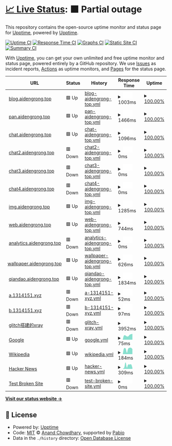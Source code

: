 # [📈 Live Status](https://demo.upptime.js.org): <!--live status--> **🟧 Partial outage**

This repository contains the open-source uptime monitor and status page for [Upptime](https://upptime.js.org), powered by [Upptime](https://github.com/upptime/upptime).

[![Uptime CI](https://github.com/upptime/upptime/workflows/Uptime%20CI/badge.svg)](https://github.com/upptime/upptime/actions?query=workflow%3A%22Uptime+CI%22)
[![Response Time CI](https://github.com/upptime/upptime/workflows/Response%20Time%20CI/badge.svg)](https://github.com/upptime/upptime/actions?query=workflow%3A%22Response+Time+CI%22)
[![Graphs CI](https://github.com/upptime/upptime/workflows/Graphs%20CI/badge.svg)](https://github.com/upptime/upptime/actions?query=workflow%3A%22Graphs+CI%22)
[![Static Site CI](https://github.com/upptime/upptime/workflows/Static%20Site%20CI/badge.svg)](https://github.com/upptime/upptime/actions?query=workflow%3A%22Static+Site+CI%22)
[![Summary CI](https://github.com/upptime/upptime/workflows/Summary%20CI/badge.svg)](https://github.com/upptime/upptime/actions?query=workflow%3A%22Summary+CI%22)

With [Upptime](https://upptime.js.org), you can get your own unlimited and free uptime monitor and status page, powered entirely by a GitHub repository. We use [Issues](https://github.com/upptime/upptime/issues) as incident reports, [Actions](https://github.com/upptime/upptime/actions) as uptime monitors, and [Pages](https://demo.upptime.js.org) for the status page.

<!--start: status pages-->
<!-- This summary is generated by Upptime (https://github.com/upptime/upptime) -->
<!-- Do not edit this manually, your changes will be overwritten -->
<!-- prettier-ignore -->
| URL | Status | History | Response Time | Uptime |
| --- | ------ | ------- | ------------- | ------ |
| <img alt="" src="https://icons.duckduckgo.com/ip3/blog.aidengrong.top.ico" height="13"> [blog.aidengrong.top](https://blog.aidengrong.top) | 🟩 Up | [blog-aidengrong-top.yml](https://github.com/xfxx2022/upptime/commits/HEAD/history/blog-aidengrong-top.yml) | <details><summary><img alt="Response time graph" src="./graphs/blog-aidengrong-top/response-time-week.png" height="20"> 1003ms</summary><br><a href="https://demo.upptime.js.org/history/blog-aidengrong-top"><img alt="Response time 822" src="https://img.shields.io/endpoint?url=https%3A%2F%2Fraw.githubusercontent.com%2Fxfxx2022%2Fupptime%2FHEAD%2Fapi%2Fblog-aidengrong-top%2Fresponse-time.json"></a><br><a href="https://demo.upptime.js.org/history/blog-aidengrong-top"><img alt="24-hour response time 993" src="https://img.shields.io/endpoint?url=https%3A%2F%2Fraw.githubusercontent.com%2Fxfxx2022%2Fupptime%2FHEAD%2Fapi%2Fblog-aidengrong-top%2Fresponse-time-day.json"></a><br><a href="https://demo.upptime.js.org/history/blog-aidengrong-top"><img alt="7-day response time 1003" src="https://img.shields.io/endpoint?url=https%3A%2F%2Fraw.githubusercontent.com%2Fxfxx2022%2Fupptime%2FHEAD%2Fapi%2Fblog-aidengrong-top%2Fresponse-time-week.json"></a><br><a href="https://demo.upptime.js.org/history/blog-aidengrong-top"><img alt="30-day response time 897" src="https://img.shields.io/endpoint?url=https%3A%2F%2Fraw.githubusercontent.com%2Fxfxx2022%2Fupptime%2FHEAD%2Fapi%2Fblog-aidengrong-top%2Fresponse-time-month.json"></a><br><a href="https://demo.upptime.js.org/history/blog-aidengrong-top"><img alt="1-year response time 822" src="https://img.shields.io/endpoint?url=https%3A%2F%2Fraw.githubusercontent.com%2Fxfxx2022%2Fupptime%2FHEAD%2Fapi%2Fblog-aidengrong-top%2Fresponse-time-year.json"></a></details> | <details><summary><a href="https://demo.upptime.js.org/history/blog-aidengrong-top">100.00%</a></summary><a href="https://demo.upptime.js.org/history/blog-aidengrong-top"><img alt="All-time uptime 100.00%" src="https://img.shields.io/endpoint?url=https%3A%2F%2Fraw.githubusercontent.com%2Fxfxx2022%2Fupptime%2FHEAD%2Fapi%2Fblog-aidengrong-top%2Fuptime.json"></a><br><a href="https://demo.upptime.js.org/history/blog-aidengrong-top"><img alt="24-hour uptime 100.00%" src="https://img.shields.io/endpoint?url=https%3A%2F%2Fraw.githubusercontent.com%2Fxfxx2022%2Fupptime%2FHEAD%2Fapi%2Fblog-aidengrong-top%2Fuptime-day.json"></a><br><a href="https://demo.upptime.js.org/history/blog-aidengrong-top"><img alt="7-day uptime 100.00%" src="https://img.shields.io/endpoint?url=https%3A%2F%2Fraw.githubusercontent.com%2Fxfxx2022%2Fupptime%2FHEAD%2Fapi%2Fblog-aidengrong-top%2Fuptime-week.json"></a><br><a href="https://demo.upptime.js.org/history/blog-aidengrong-top"><img alt="30-day uptime 100.00%" src="https://img.shields.io/endpoint?url=https%3A%2F%2Fraw.githubusercontent.com%2Fxfxx2022%2Fupptime%2FHEAD%2Fapi%2Fblog-aidengrong-top%2Fuptime-month.json"></a><br><a href="https://demo.upptime.js.org/history/blog-aidengrong-top"><img alt="1-year uptime 100.00%" src="https://img.shields.io/endpoint?url=https%3A%2F%2Fraw.githubusercontent.com%2Fxfxx2022%2Fupptime%2FHEAD%2Fapi%2Fblog-aidengrong-top%2Fuptime-year.json"></a></details>
| <img alt="" src="https://icons.duckduckgo.com/ip3/pan.aidengrong.top.ico" height="13"> [pan.aidengrong.top](https://pan.aidengrong.top) | 🟩 Up | [pan-aidengrong-top.yml](https://github.com/xfxx2022/upptime/commits/HEAD/history/pan-aidengrong-top.yml) | <details><summary><img alt="Response time graph" src="./graphs/pan-aidengrong-top/response-time-week.png" height="20"> 1466ms</summary><br><a href="https://demo.upptime.js.org/history/pan-aidengrong-top"><img alt="Response time 1220" src="https://img.shields.io/endpoint?url=https%3A%2F%2Fraw.githubusercontent.com%2Fxfxx2022%2Fupptime%2FHEAD%2Fapi%2Fpan-aidengrong-top%2Fresponse-time.json"></a><br><a href="https://demo.upptime.js.org/history/pan-aidengrong-top"><img alt="24-hour response time 1383" src="https://img.shields.io/endpoint?url=https%3A%2F%2Fraw.githubusercontent.com%2Fxfxx2022%2Fupptime%2FHEAD%2Fapi%2Fpan-aidengrong-top%2Fresponse-time-day.json"></a><br><a href="https://demo.upptime.js.org/history/pan-aidengrong-top"><img alt="7-day response time 1466" src="https://img.shields.io/endpoint?url=https%3A%2F%2Fraw.githubusercontent.com%2Fxfxx2022%2Fupptime%2FHEAD%2Fapi%2Fpan-aidengrong-top%2Fresponse-time-week.json"></a><br><a href="https://demo.upptime.js.org/history/pan-aidengrong-top"><img alt="30-day response time 1389" src="https://img.shields.io/endpoint?url=https%3A%2F%2Fraw.githubusercontent.com%2Fxfxx2022%2Fupptime%2FHEAD%2Fapi%2Fpan-aidengrong-top%2Fresponse-time-month.json"></a><br><a href="https://demo.upptime.js.org/history/pan-aidengrong-top"><img alt="1-year response time 1220" src="https://img.shields.io/endpoint?url=https%3A%2F%2Fraw.githubusercontent.com%2Fxfxx2022%2Fupptime%2FHEAD%2Fapi%2Fpan-aidengrong-top%2Fresponse-time-year.json"></a></details> | <details><summary><a href="https://demo.upptime.js.org/history/pan-aidengrong-top">100.00%</a></summary><a href="https://demo.upptime.js.org/history/pan-aidengrong-top"><img alt="All-time uptime 100.00%" src="https://img.shields.io/endpoint?url=https%3A%2F%2Fraw.githubusercontent.com%2Fxfxx2022%2Fupptime%2FHEAD%2Fapi%2Fpan-aidengrong-top%2Fuptime.json"></a><br><a href="https://demo.upptime.js.org/history/pan-aidengrong-top"><img alt="24-hour uptime 100.00%" src="https://img.shields.io/endpoint?url=https%3A%2F%2Fraw.githubusercontent.com%2Fxfxx2022%2Fupptime%2FHEAD%2Fapi%2Fpan-aidengrong-top%2Fuptime-day.json"></a><br><a href="https://demo.upptime.js.org/history/pan-aidengrong-top"><img alt="7-day uptime 100.00%" src="https://img.shields.io/endpoint?url=https%3A%2F%2Fraw.githubusercontent.com%2Fxfxx2022%2Fupptime%2FHEAD%2Fapi%2Fpan-aidengrong-top%2Fuptime-week.json"></a><br><a href="https://demo.upptime.js.org/history/pan-aidengrong-top"><img alt="30-day uptime 100.00%" src="https://img.shields.io/endpoint?url=https%3A%2F%2Fraw.githubusercontent.com%2Fxfxx2022%2Fupptime%2FHEAD%2Fapi%2Fpan-aidengrong-top%2Fuptime-month.json"></a><br><a href="https://demo.upptime.js.org/history/pan-aidengrong-top"><img alt="1-year uptime 100.00%" src="https://img.shields.io/endpoint?url=https%3A%2F%2Fraw.githubusercontent.com%2Fxfxx2022%2Fupptime%2FHEAD%2Fapi%2Fpan-aidengrong-top%2Fuptime-year.json"></a></details>
| <img alt="" src="https://icons.duckduckgo.com/ip3/chat.aidengrong.top.ico" height="13"> [chat.aidengrong.top](https://chat.aidengrong.top) | 🟩 Up | [chat-aidengrong-top.yml](https://github.com/xfxx2022/upptime/commits/HEAD/history/chat-aidengrong-top.yml) | <details><summary><img alt="Response time graph" src="./graphs/chat-aidengrong-top/response-time-week.png" height="20"> 1096ms</summary><br><a href="https://demo.upptime.js.org/history/chat-aidengrong-top"><img alt="Response time 1172" src="https://img.shields.io/endpoint?url=https%3A%2F%2Fraw.githubusercontent.com%2Fxfxx2022%2Fupptime%2FHEAD%2Fapi%2Fchat-aidengrong-top%2Fresponse-time.json"></a><br><a href="https://demo.upptime.js.org/history/chat-aidengrong-top"><img alt="24-hour response time 1100" src="https://img.shields.io/endpoint?url=https%3A%2F%2Fraw.githubusercontent.com%2Fxfxx2022%2Fupptime%2FHEAD%2Fapi%2Fchat-aidengrong-top%2Fresponse-time-day.json"></a><br><a href="https://demo.upptime.js.org/history/chat-aidengrong-top"><img alt="7-day response time 1096" src="https://img.shields.io/endpoint?url=https%3A%2F%2Fraw.githubusercontent.com%2Fxfxx2022%2Fupptime%2FHEAD%2Fapi%2Fchat-aidengrong-top%2Fresponse-time-week.json"></a><br><a href="https://demo.upptime.js.org/history/chat-aidengrong-top"><img alt="30-day response time 1134" src="https://img.shields.io/endpoint?url=https%3A%2F%2Fraw.githubusercontent.com%2Fxfxx2022%2Fupptime%2FHEAD%2Fapi%2Fchat-aidengrong-top%2Fresponse-time-month.json"></a><br><a href="https://demo.upptime.js.org/history/chat-aidengrong-top"><img alt="1-year response time 1172" src="https://img.shields.io/endpoint?url=https%3A%2F%2Fraw.githubusercontent.com%2Fxfxx2022%2Fupptime%2FHEAD%2Fapi%2Fchat-aidengrong-top%2Fresponse-time-year.json"></a></details> | <details><summary><a href="https://demo.upptime.js.org/history/chat-aidengrong-top">100.00%</a></summary><a href="https://demo.upptime.js.org/history/chat-aidengrong-top"><img alt="All-time uptime 100.00%" src="https://img.shields.io/endpoint?url=https%3A%2F%2Fraw.githubusercontent.com%2Fxfxx2022%2Fupptime%2FHEAD%2Fapi%2Fchat-aidengrong-top%2Fuptime.json"></a><br><a href="https://demo.upptime.js.org/history/chat-aidengrong-top"><img alt="24-hour uptime 100.00%" src="https://img.shields.io/endpoint?url=https%3A%2F%2Fraw.githubusercontent.com%2Fxfxx2022%2Fupptime%2FHEAD%2Fapi%2Fchat-aidengrong-top%2Fuptime-day.json"></a><br><a href="https://demo.upptime.js.org/history/chat-aidengrong-top"><img alt="7-day uptime 100.00%" src="https://img.shields.io/endpoint?url=https%3A%2F%2Fraw.githubusercontent.com%2Fxfxx2022%2Fupptime%2FHEAD%2Fapi%2Fchat-aidengrong-top%2Fuptime-week.json"></a><br><a href="https://demo.upptime.js.org/history/chat-aidengrong-top"><img alt="30-day uptime 100.00%" src="https://img.shields.io/endpoint?url=https%3A%2F%2Fraw.githubusercontent.com%2Fxfxx2022%2Fupptime%2FHEAD%2Fapi%2Fchat-aidengrong-top%2Fuptime-month.json"></a><br><a href="https://demo.upptime.js.org/history/chat-aidengrong-top"><img alt="1-year uptime 100.00%" src="https://img.shields.io/endpoint?url=https%3A%2F%2Fraw.githubusercontent.com%2Fxfxx2022%2Fupptime%2FHEAD%2Fapi%2Fchat-aidengrong-top%2Fuptime-year.json"></a></details>
| <img alt="" src="https://icons.duckduckgo.com/ip3/chat2.aidengrong.top.ico" height="13"> [chat2.aidengrong.top](https://chat2.aidengrong.top) | 🟥 Down | [chat2-aidengrong-top.yml](https://github.com/xfxx2022/upptime/commits/HEAD/history/chat2-aidengrong-top.yml) | <details><summary><img alt="Response time graph" src="./graphs/chat2-aidengrong-top/response-time-week.png" height="20"> 0ms</summary><br><a href="https://demo.upptime.js.org/history/chat2-aidengrong-top"><img alt="Response time 794" src="https://img.shields.io/endpoint?url=https%3A%2F%2Fraw.githubusercontent.com%2Fxfxx2022%2Fupptime%2FHEAD%2Fapi%2Fchat2-aidengrong-top%2Fresponse-time.json"></a><br><a href="https://demo.upptime.js.org/history/chat2-aidengrong-top"><img alt="24-hour response time 0" src="https://img.shields.io/endpoint?url=https%3A%2F%2Fraw.githubusercontent.com%2Fxfxx2022%2Fupptime%2FHEAD%2Fapi%2Fchat2-aidengrong-top%2Fresponse-time-day.json"></a><br><a href="https://demo.upptime.js.org/history/chat2-aidengrong-top"><img alt="7-day response time 0" src="https://img.shields.io/endpoint?url=https%3A%2F%2Fraw.githubusercontent.com%2Fxfxx2022%2Fupptime%2FHEAD%2Fapi%2Fchat2-aidengrong-top%2Fresponse-time-week.json"></a><br><a href="https://demo.upptime.js.org/history/chat2-aidengrong-top"><img alt="30-day response time 0" src="https://img.shields.io/endpoint?url=https%3A%2F%2Fraw.githubusercontent.com%2Fxfxx2022%2Fupptime%2FHEAD%2Fapi%2Fchat2-aidengrong-top%2Fresponse-time-month.json"></a><br><a href="https://demo.upptime.js.org/history/chat2-aidengrong-top"><img alt="1-year response time 794" src="https://img.shields.io/endpoint?url=https%3A%2F%2Fraw.githubusercontent.com%2Fxfxx2022%2Fupptime%2FHEAD%2Fapi%2Fchat2-aidengrong-top%2Fresponse-time-year.json"></a></details> | <details><summary><a href="https://demo.upptime.js.org/history/chat2-aidengrong-top">100.00%</a></summary><a href="https://demo.upptime.js.org/history/chat2-aidengrong-top"><img alt="All-time uptime 100.00%" src="https://img.shields.io/endpoint?url=https%3A%2F%2Fraw.githubusercontent.com%2Fxfxx2022%2Fupptime%2FHEAD%2Fapi%2Fchat2-aidengrong-top%2Fuptime.json"></a><br><a href="https://demo.upptime.js.org/history/chat2-aidengrong-top"><img alt="24-hour uptime 100.00%" src="https://img.shields.io/endpoint?url=https%3A%2F%2Fraw.githubusercontent.com%2Fxfxx2022%2Fupptime%2FHEAD%2Fapi%2Fchat2-aidengrong-top%2Fuptime-day.json"></a><br><a href="https://demo.upptime.js.org/history/chat2-aidengrong-top"><img alt="7-day uptime 100.00%" src="https://img.shields.io/endpoint?url=https%3A%2F%2Fraw.githubusercontent.com%2Fxfxx2022%2Fupptime%2FHEAD%2Fapi%2Fchat2-aidengrong-top%2Fuptime-week.json"></a><br><a href="https://demo.upptime.js.org/history/chat2-aidengrong-top"><img alt="30-day uptime 100.00%" src="https://img.shields.io/endpoint?url=https%3A%2F%2Fraw.githubusercontent.com%2Fxfxx2022%2Fupptime%2FHEAD%2Fapi%2Fchat2-aidengrong-top%2Fuptime-month.json"></a><br><a href="https://demo.upptime.js.org/history/chat2-aidengrong-top"><img alt="1-year uptime 100.00%" src="https://img.shields.io/endpoint?url=https%3A%2F%2Fraw.githubusercontent.com%2Fxfxx2022%2Fupptime%2FHEAD%2Fapi%2Fchat2-aidengrong-top%2Fuptime-year.json"></a></details>
| <img alt="" src="https://icons.duckduckgo.com/ip3/chat3.aidengrong.top.ico" height="13"> [chat3.aidengrong.top](https://chat3.aidengrong.top) | 🟥 Down | [chat3-aidengrong-top.yml](https://github.com/xfxx2022/upptime/commits/HEAD/history/chat3-aidengrong-top.yml) | <details><summary><img alt="Response time graph" src="./graphs/chat3-aidengrong-top/response-time-week.png" height="20"> 0ms</summary><br><a href="https://demo.upptime.js.org/history/chat3-aidengrong-top"><img alt="Response time 0" src="https://img.shields.io/endpoint?url=https%3A%2F%2Fraw.githubusercontent.com%2Fxfxx2022%2Fupptime%2FHEAD%2Fapi%2Fchat3-aidengrong-top%2Fresponse-time.json"></a><br><a href="https://demo.upptime.js.org/history/chat3-aidengrong-top"><img alt="24-hour response time 0" src="https://img.shields.io/endpoint?url=https%3A%2F%2Fraw.githubusercontent.com%2Fxfxx2022%2Fupptime%2FHEAD%2Fapi%2Fchat3-aidengrong-top%2Fresponse-time-day.json"></a><br><a href="https://demo.upptime.js.org/history/chat3-aidengrong-top"><img alt="7-day response time 0" src="https://img.shields.io/endpoint?url=https%3A%2F%2Fraw.githubusercontent.com%2Fxfxx2022%2Fupptime%2FHEAD%2Fapi%2Fchat3-aidengrong-top%2Fresponse-time-week.json"></a><br><a href="https://demo.upptime.js.org/history/chat3-aidengrong-top"><img alt="30-day response time 0" src="https://img.shields.io/endpoint?url=https%3A%2F%2Fraw.githubusercontent.com%2Fxfxx2022%2Fupptime%2FHEAD%2Fapi%2Fchat3-aidengrong-top%2Fresponse-time-month.json"></a><br><a href="https://demo.upptime.js.org/history/chat3-aidengrong-top"><img alt="1-year response time 0" src="https://img.shields.io/endpoint?url=https%3A%2F%2Fraw.githubusercontent.com%2Fxfxx2022%2Fupptime%2FHEAD%2Fapi%2Fchat3-aidengrong-top%2Fresponse-time-year.json"></a></details> | <details><summary><a href="https://demo.upptime.js.org/history/chat3-aidengrong-top">100.00%</a></summary><a href="https://demo.upptime.js.org/history/chat3-aidengrong-top"><img alt="All-time uptime 100.00%" src="https://img.shields.io/endpoint?url=https%3A%2F%2Fraw.githubusercontent.com%2Fxfxx2022%2Fupptime%2FHEAD%2Fapi%2Fchat3-aidengrong-top%2Fuptime.json"></a><br><a href="https://demo.upptime.js.org/history/chat3-aidengrong-top"><img alt="24-hour uptime 100.00%" src="https://img.shields.io/endpoint?url=https%3A%2F%2Fraw.githubusercontent.com%2Fxfxx2022%2Fupptime%2FHEAD%2Fapi%2Fchat3-aidengrong-top%2Fuptime-day.json"></a><br><a href="https://demo.upptime.js.org/history/chat3-aidengrong-top"><img alt="7-day uptime 100.00%" src="https://img.shields.io/endpoint?url=https%3A%2F%2Fraw.githubusercontent.com%2Fxfxx2022%2Fupptime%2FHEAD%2Fapi%2Fchat3-aidengrong-top%2Fuptime-week.json"></a><br><a href="https://demo.upptime.js.org/history/chat3-aidengrong-top"><img alt="30-day uptime 100.00%" src="https://img.shields.io/endpoint?url=https%3A%2F%2Fraw.githubusercontent.com%2Fxfxx2022%2Fupptime%2FHEAD%2Fapi%2Fchat3-aidengrong-top%2Fuptime-month.json"></a><br><a href="https://demo.upptime.js.org/history/chat3-aidengrong-top"><img alt="1-year uptime 100.00%" src="https://img.shields.io/endpoint?url=https%3A%2F%2Fraw.githubusercontent.com%2Fxfxx2022%2Fupptime%2FHEAD%2Fapi%2Fchat3-aidengrong-top%2Fuptime-year.json"></a></details>
| <img alt="" src="https://icons.duckduckgo.com/ip3/chat4.aidengrong.top.ico" height="13"> [chat4.aidengrong.top](https://chat4.aidengrong.top) | 🟥 Down | [chat4-aidengrong-top.yml](https://github.com/xfxx2022/upptime/commits/HEAD/history/chat4-aidengrong-top.yml) | <details><summary><img alt="Response time graph" src="./graphs/chat4-aidengrong-top/response-time-week.png" height="20"> 0ms</summary><br><a href="https://demo.upptime.js.org/history/chat4-aidengrong-top"><img alt="Response time 805" src="https://img.shields.io/endpoint?url=https%3A%2F%2Fraw.githubusercontent.com%2Fxfxx2022%2Fupptime%2FHEAD%2Fapi%2Fchat4-aidengrong-top%2Fresponse-time.json"></a><br><a href="https://demo.upptime.js.org/history/chat4-aidengrong-top"><img alt="24-hour response time 0" src="https://img.shields.io/endpoint?url=https%3A%2F%2Fraw.githubusercontent.com%2Fxfxx2022%2Fupptime%2FHEAD%2Fapi%2Fchat4-aidengrong-top%2Fresponse-time-day.json"></a><br><a href="https://demo.upptime.js.org/history/chat4-aidengrong-top"><img alt="7-day response time 0" src="https://img.shields.io/endpoint?url=https%3A%2F%2Fraw.githubusercontent.com%2Fxfxx2022%2Fupptime%2FHEAD%2Fapi%2Fchat4-aidengrong-top%2Fresponse-time-week.json"></a><br><a href="https://demo.upptime.js.org/history/chat4-aidengrong-top"><img alt="30-day response time 0" src="https://img.shields.io/endpoint?url=https%3A%2F%2Fraw.githubusercontent.com%2Fxfxx2022%2Fupptime%2FHEAD%2Fapi%2Fchat4-aidengrong-top%2Fresponse-time-month.json"></a><br><a href="https://demo.upptime.js.org/history/chat4-aidengrong-top"><img alt="1-year response time 805" src="https://img.shields.io/endpoint?url=https%3A%2F%2Fraw.githubusercontent.com%2Fxfxx2022%2Fupptime%2FHEAD%2Fapi%2Fchat4-aidengrong-top%2Fresponse-time-year.json"></a></details> | <details><summary><a href="https://demo.upptime.js.org/history/chat4-aidengrong-top">100.00%</a></summary><a href="https://demo.upptime.js.org/history/chat4-aidengrong-top"><img alt="All-time uptime 100.00%" src="https://img.shields.io/endpoint?url=https%3A%2F%2Fraw.githubusercontent.com%2Fxfxx2022%2Fupptime%2FHEAD%2Fapi%2Fchat4-aidengrong-top%2Fuptime.json"></a><br><a href="https://demo.upptime.js.org/history/chat4-aidengrong-top"><img alt="24-hour uptime 100.00%" src="https://img.shields.io/endpoint?url=https%3A%2F%2Fraw.githubusercontent.com%2Fxfxx2022%2Fupptime%2FHEAD%2Fapi%2Fchat4-aidengrong-top%2Fuptime-day.json"></a><br><a href="https://demo.upptime.js.org/history/chat4-aidengrong-top"><img alt="7-day uptime 100.00%" src="https://img.shields.io/endpoint?url=https%3A%2F%2Fraw.githubusercontent.com%2Fxfxx2022%2Fupptime%2FHEAD%2Fapi%2Fchat4-aidengrong-top%2Fuptime-week.json"></a><br><a href="https://demo.upptime.js.org/history/chat4-aidengrong-top"><img alt="30-day uptime 100.00%" src="https://img.shields.io/endpoint?url=https%3A%2F%2Fraw.githubusercontent.com%2Fxfxx2022%2Fupptime%2FHEAD%2Fapi%2Fchat4-aidengrong-top%2Fuptime-month.json"></a><br><a href="https://demo.upptime.js.org/history/chat4-aidengrong-top"><img alt="1-year uptime 100.00%" src="https://img.shields.io/endpoint?url=https%3A%2F%2Fraw.githubusercontent.com%2Fxfxx2022%2Fupptime%2FHEAD%2Fapi%2Fchat4-aidengrong-top%2Fuptime-year.json"></a></details>
| <img alt="" src="https://icons.duckduckgo.com/ip3/img.aidengrong.top.ico" height="13"> [img.aidengrong.top](https://img.aidengrong.top) | 🟩 Up | [img-aidengrong-top.yml](https://github.com/xfxx2022/upptime/commits/HEAD/history/img-aidengrong-top.yml) | <details><summary><img alt="Response time graph" src="./graphs/img-aidengrong-top/response-time-week.png" height="20"> 1285ms</summary><br><a href="https://demo.upptime.js.org/history/img-aidengrong-top"><img alt="Response time 1259" src="https://img.shields.io/endpoint?url=https%3A%2F%2Fraw.githubusercontent.com%2Fxfxx2022%2Fupptime%2FHEAD%2Fapi%2Fimg-aidengrong-top%2Fresponse-time.json"></a><br><a href="https://demo.upptime.js.org/history/img-aidengrong-top"><img alt="24-hour response time 1280" src="https://img.shields.io/endpoint?url=https%3A%2F%2Fraw.githubusercontent.com%2Fxfxx2022%2Fupptime%2FHEAD%2Fapi%2Fimg-aidengrong-top%2Fresponse-time-day.json"></a><br><a href="https://demo.upptime.js.org/history/img-aidengrong-top"><img alt="7-day response time 1285" src="https://img.shields.io/endpoint?url=https%3A%2F%2Fraw.githubusercontent.com%2Fxfxx2022%2Fupptime%2FHEAD%2Fapi%2Fimg-aidengrong-top%2Fresponse-time-week.json"></a><br><a href="https://demo.upptime.js.org/history/img-aidengrong-top"><img alt="30-day response time 1247" src="https://img.shields.io/endpoint?url=https%3A%2F%2Fraw.githubusercontent.com%2Fxfxx2022%2Fupptime%2FHEAD%2Fapi%2Fimg-aidengrong-top%2Fresponse-time-month.json"></a><br><a href="https://demo.upptime.js.org/history/img-aidengrong-top"><img alt="1-year response time 1259" src="https://img.shields.io/endpoint?url=https%3A%2F%2Fraw.githubusercontent.com%2Fxfxx2022%2Fupptime%2FHEAD%2Fapi%2Fimg-aidengrong-top%2Fresponse-time-year.json"></a></details> | <details><summary><a href="https://demo.upptime.js.org/history/img-aidengrong-top">100.00%</a></summary><a href="https://demo.upptime.js.org/history/img-aidengrong-top"><img alt="All-time uptime 100.00%" src="https://img.shields.io/endpoint?url=https%3A%2F%2Fraw.githubusercontent.com%2Fxfxx2022%2Fupptime%2FHEAD%2Fapi%2Fimg-aidengrong-top%2Fuptime.json"></a><br><a href="https://demo.upptime.js.org/history/img-aidengrong-top"><img alt="24-hour uptime 100.00%" src="https://img.shields.io/endpoint?url=https%3A%2F%2Fraw.githubusercontent.com%2Fxfxx2022%2Fupptime%2FHEAD%2Fapi%2Fimg-aidengrong-top%2Fuptime-day.json"></a><br><a href="https://demo.upptime.js.org/history/img-aidengrong-top"><img alt="7-day uptime 100.00%" src="https://img.shields.io/endpoint?url=https%3A%2F%2Fraw.githubusercontent.com%2Fxfxx2022%2Fupptime%2FHEAD%2Fapi%2Fimg-aidengrong-top%2Fuptime-week.json"></a><br><a href="https://demo.upptime.js.org/history/img-aidengrong-top"><img alt="30-day uptime 100.00%" src="https://img.shields.io/endpoint?url=https%3A%2F%2Fraw.githubusercontent.com%2Fxfxx2022%2Fupptime%2FHEAD%2Fapi%2Fimg-aidengrong-top%2Fuptime-month.json"></a><br><a href="https://demo.upptime.js.org/history/img-aidengrong-top"><img alt="1-year uptime 100.00%" src="https://img.shields.io/endpoint?url=https%3A%2F%2Fraw.githubusercontent.com%2Fxfxx2022%2Fupptime%2FHEAD%2Fapi%2Fimg-aidengrong-top%2Fuptime-year.json"></a></details>
| <img alt="" src="https://icons.duckduckgo.com/ip3/web.aidengrong.top.ico" height="13"> [web.aidengrong.top](https://web.aidengrong.top) | 🟩 Up | [web-aidengrong-top.yml](https://github.com/xfxx2022/upptime/commits/HEAD/history/web-aidengrong-top.yml) | <details><summary><img alt="Response time graph" src="./graphs/web-aidengrong-top/response-time-week.png" height="20"> 744ms</summary><br><a href="https://demo.upptime.js.org/history/web-aidengrong-top"><img alt="Response time 612" src="https://img.shields.io/endpoint?url=https%3A%2F%2Fraw.githubusercontent.com%2Fxfxx2022%2Fupptime%2FHEAD%2Fapi%2Fweb-aidengrong-top%2Fresponse-time.json"></a><br><a href="https://demo.upptime.js.org/history/web-aidengrong-top"><img alt="24-hour response time 551" src="https://img.shields.io/endpoint?url=https%3A%2F%2Fraw.githubusercontent.com%2Fxfxx2022%2Fupptime%2FHEAD%2Fapi%2Fweb-aidengrong-top%2Fresponse-time-day.json"></a><br><a href="https://demo.upptime.js.org/history/web-aidengrong-top"><img alt="7-day response time 744" src="https://img.shields.io/endpoint?url=https%3A%2F%2Fraw.githubusercontent.com%2Fxfxx2022%2Fupptime%2FHEAD%2Fapi%2Fweb-aidengrong-top%2Fresponse-time-week.json"></a><br><a href="https://demo.upptime.js.org/history/web-aidengrong-top"><img alt="30-day response time 715" src="https://img.shields.io/endpoint?url=https%3A%2F%2Fraw.githubusercontent.com%2Fxfxx2022%2Fupptime%2FHEAD%2Fapi%2Fweb-aidengrong-top%2Fresponse-time-month.json"></a><br><a href="https://demo.upptime.js.org/history/web-aidengrong-top"><img alt="1-year response time 612" src="https://img.shields.io/endpoint?url=https%3A%2F%2Fraw.githubusercontent.com%2Fxfxx2022%2Fupptime%2FHEAD%2Fapi%2Fweb-aidengrong-top%2Fresponse-time-year.json"></a></details> | <details><summary><a href="https://demo.upptime.js.org/history/web-aidengrong-top">100.00%</a></summary><a href="https://demo.upptime.js.org/history/web-aidengrong-top"><img alt="All-time uptime 100.00%" src="https://img.shields.io/endpoint?url=https%3A%2F%2Fraw.githubusercontent.com%2Fxfxx2022%2Fupptime%2FHEAD%2Fapi%2Fweb-aidengrong-top%2Fuptime.json"></a><br><a href="https://demo.upptime.js.org/history/web-aidengrong-top"><img alt="24-hour uptime 100.00%" src="https://img.shields.io/endpoint?url=https%3A%2F%2Fraw.githubusercontent.com%2Fxfxx2022%2Fupptime%2FHEAD%2Fapi%2Fweb-aidengrong-top%2Fuptime-day.json"></a><br><a href="https://demo.upptime.js.org/history/web-aidengrong-top"><img alt="7-day uptime 100.00%" src="https://img.shields.io/endpoint?url=https%3A%2F%2Fraw.githubusercontent.com%2Fxfxx2022%2Fupptime%2FHEAD%2Fapi%2Fweb-aidengrong-top%2Fuptime-week.json"></a><br><a href="https://demo.upptime.js.org/history/web-aidengrong-top"><img alt="30-day uptime 100.00%" src="https://img.shields.io/endpoint?url=https%3A%2F%2Fraw.githubusercontent.com%2Fxfxx2022%2Fupptime%2FHEAD%2Fapi%2Fweb-aidengrong-top%2Fuptime-month.json"></a><br><a href="https://demo.upptime.js.org/history/web-aidengrong-top"><img alt="1-year uptime 100.00%" src="https://img.shields.io/endpoint?url=https%3A%2F%2Fraw.githubusercontent.com%2Fxfxx2022%2Fupptime%2FHEAD%2Fapi%2Fweb-aidengrong-top%2Fuptime-year.json"></a></details>
| <img alt="" src="https://icons.duckduckgo.com/ip3/analytics.aidengrong.top.ico" height="13"> [analytics.aidengrong.top](https://analytics.aidengrong.top) | 🟥 Down | [analytics-aidengrong-top.yml](https://github.com/xfxx2022/upptime/commits/HEAD/history/analytics-aidengrong-top.yml) | <details><summary><img alt="Response time graph" src="./graphs/analytics-aidengrong-top/response-time-week.png" height="20"> 0ms</summary><br><a href="https://demo.upptime.js.org/history/analytics-aidengrong-top"><img alt="Response time 576" src="https://img.shields.io/endpoint?url=https%3A%2F%2Fraw.githubusercontent.com%2Fxfxx2022%2Fupptime%2FHEAD%2Fapi%2Fanalytics-aidengrong-top%2Fresponse-time.json"></a><br><a href="https://demo.upptime.js.org/history/analytics-aidengrong-top"><img alt="24-hour response time 0" src="https://img.shields.io/endpoint?url=https%3A%2F%2Fraw.githubusercontent.com%2Fxfxx2022%2Fupptime%2FHEAD%2Fapi%2Fanalytics-aidengrong-top%2Fresponse-time-day.json"></a><br><a href="https://demo.upptime.js.org/history/analytics-aidengrong-top"><img alt="7-day response time 0" src="https://img.shields.io/endpoint?url=https%3A%2F%2Fraw.githubusercontent.com%2Fxfxx2022%2Fupptime%2FHEAD%2Fapi%2Fanalytics-aidengrong-top%2Fresponse-time-week.json"></a><br><a href="https://demo.upptime.js.org/history/analytics-aidengrong-top"><img alt="30-day response time 619" src="https://img.shields.io/endpoint?url=https%3A%2F%2Fraw.githubusercontent.com%2Fxfxx2022%2Fupptime%2FHEAD%2Fapi%2Fanalytics-aidengrong-top%2Fresponse-time-month.json"></a><br><a href="https://demo.upptime.js.org/history/analytics-aidengrong-top"><img alt="1-year response time 576" src="https://img.shields.io/endpoint?url=https%3A%2F%2Fraw.githubusercontent.com%2Fxfxx2022%2Fupptime%2FHEAD%2Fapi%2Fanalytics-aidengrong-top%2Fresponse-time-year.json"></a></details> | <details><summary><a href="https://demo.upptime.js.org/history/analytics-aidengrong-top">100.00%</a></summary><a href="https://demo.upptime.js.org/history/analytics-aidengrong-top"><img alt="All-time uptime 100.00%" src="https://img.shields.io/endpoint?url=https%3A%2F%2Fraw.githubusercontent.com%2Fxfxx2022%2Fupptime%2FHEAD%2Fapi%2Fanalytics-aidengrong-top%2Fuptime.json"></a><br><a href="https://demo.upptime.js.org/history/analytics-aidengrong-top"><img alt="24-hour uptime 100.00%" src="https://img.shields.io/endpoint?url=https%3A%2F%2Fraw.githubusercontent.com%2Fxfxx2022%2Fupptime%2FHEAD%2Fapi%2Fanalytics-aidengrong-top%2Fuptime-day.json"></a><br><a href="https://demo.upptime.js.org/history/analytics-aidengrong-top"><img alt="7-day uptime 100.00%" src="https://img.shields.io/endpoint?url=https%3A%2F%2Fraw.githubusercontent.com%2Fxfxx2022%2Fupptime%2FHEAD%2Fapi%2Fanalytics-aidengrong-top%2Fuptime-week.json"></a><br><a href="https://demo.upptime.js.org/history/analytics-aidengrong-top"><img alt="30-day uptime 100.00%" src="https://img.shields.io/endpoint?url=https%3A%2F%2Fraw.githubusercontent.com%2Fxfxx2022%2Fupptime%2FHEAD%2Fapi%2Fanalytics-aidengrong-top%2Fuptime-month.json"></a><br><a href="https://demo.upptime.js.org/history/analytics-aidengrong-top"><img alt="1-year uptime 100.00%" src="https://img.shields.io/endpoint?url=https%3A%2F%2Fraw.githubusercontent.com%2Fxfxx2022%2Fupptime%2FHEAD%2Fapi%2Fanalytics-aidengrong-top%2Fuptime-year.json"></a></details>
| <img alt="" src="https://icons.duckduckgo.com/ip3/wallpaper.aidengrong.top.ico" height="13"> [wallpaper.aidengrong.top](https://wallpaper.aidengrong.top) | 🟩 Up | [wallpaper-aidengrong-top.yml](https://github.com/xfxx2022/upptime/commits/HEAD/history/wallpaper-aidengrong-top.yml) | <details><summary><img alt="Response time graph" src="./graphs/wallpaper-aidengrong-top/response-time-week.png" height="20"> 626ms</summary><br><a href="https://demo.upptime.js.org/history/wallpaper-aidengrong-top"><img alt="Response time 625" src="https://img.shields.io/endpoint?url=https%3A%2F%2Fraw.githubusercontent.com%2Fxfxx2022%2Fupptime%2FHEAD%2Fapi%2Fwallpaper-aidengrong-top%2Fresponse-time.json"></a><br><a href="https://demo.upptime.js.org/history/wallpaper-aidengrong-top"><img alt="24-hour response time 555" src="https://img.shields.io/endpoint?url=https%3A%2F%2Fraw.githubusercontent.com%2Fxfxx2022%2Fupptime%2FHEAD%2Fapi%2Fwallpaper-aidengrong-top%2Fresponse-time-day.json"></a><br><a href="https://demo.upptime.js.org/history/wallpaper-aidengrong-top"><img alt="7-day response time 626" src="https://img.shields.io/endpoint?url=https%3A%2F%2Fraw.githubusercontent.com%2Fxfxx2022%2Fupptime%2FHEAD%2Fapi%2Fwallpaper-aidengrong-top%2Fresponse-time-week.json"></a><br><a href="https://demo.upptime.js.org/history/wallpaper-aidengrong-top"><img alt="30-day response time 595" src="https://img.shields.io/endpoint?url=https%3A%2F%2Fraw.githubusercontent.com%2Fxfxx2022%2Fupptime%2FHEAD%2Fapi%2Fwallpaper-aidengrong-top%2Fresponse-time-month.json"></a><br><a href="https://demo.upptime.js.org/history/wallpaper-aidengrong-top"><img alt="1-year response time 625" src="https://img.shields.io/endpoint?url=https%3A%2F%2Fraw.githubusercontent.com%2Fxfxx2022%2Fupptime%2FHEAD%2Fapi%2Fwallpaper-aidengrong-top%2Fresponse-time-year.json"></a></details> | <details><summary><a href="https://demo.upptime.js.org/history/wallpaper-aidengrong-top">100.00%</a></summary><a href="https://demo.upptime.js.org/history/wallpaper-aidengrong-top"><img alt="All-time uptime 100.00%" src="https://img.shields.io/endpoint?url=https%3A%2F%2Fraw.githubusercontent.com%2Fxfxx2022%2Fupptime%2FHEAD%2Fapi%2Fwallpaper-aidengrong-top%2Fuptime.json"></a><br><a href="https://demo.upptime.js.org/history/wallpaper-aidengrong-top"><img alt="24-hour uptime 100.00%" src="https://img.shields.io/endpoint?url=https%3A%2F%2Fraw.githubusercontent.com%2Fxfxx2022%2Fupptime%2FHEAD%2Fapi%2Fwallpaper-aidengrong-top%2Fuptime-day.json"></a><br><a href="https://demo.upptime.js.org/history/wallpaper-aidengrong-top"><img alt="7-day uptime 100.00%" src="https://img.shields.io/endpoint?url=https%3A%2F%2Fraw.githubusercontent.com%2Fxfxx2022%2Fupptime%2FHEAD%2Fapi%2Fwallpaper-aidengrong-top%2Fuptime-week.json"></a><br><a href="https://demo.upptime.js.org/history/wallpaper-aidengrong-top"><img alt="30-day uptime 100.00%" src="https://img.shields.io/endpoint?url=https%3A%2F%2Fraw.githubusercontent.com%2Fxfxx2022%2Fupptime%2FHEAD%2Fapi%2Fwallpaper-aidengrong-top%2Fuptime-month.json"></a><br><a href="https://demo.upptime.js.org/history/wallpaper-aidengrong-top"><img alt="1-year uptime 100.00%" src="https://img.shields.io/endpoint?url=https%3A%2F%2Fraw.githubusercontent.com%2Fxfxx2022%2Fupptime%2FHEAD%2Fapi%2Fwallpaper-aidengrong-top%2Fuptime-year.json"></a></details>
| <img alt="" src="https://icons.duckduckgo.com/ip3/qiandao.aidengrong.top.ico" height="13"> [qiandao.aidengrong.top](https://qiandao.aidengrong.top) | 🟩 Up | [qiandao-aidengrong-top.yml](https://github.com/xfxx2022/upptime/commits/HEAD/history/qiandao-aidengrong-top.yml) | <details><summary><img alt="Response time graph" src="./graphs/qiandao-aidengrong-top/response-time-week.png" height="20"> 1834ms</summary><br><a href="https://demo.upptime.js.org/history/qiandao-aidengrong-top"><img alt="Response time 1711" src="https://img.shields.io/endpoint?url=https%3A%2F%2Fraw.githubusercontent.com%2Fxfxx2022%2Fupptime%2FHEAD%2Fapi%2Fqiandao-aidengrong-top%2Fresponse-time.json"></a><br><a href="https://demo.upptime.js.org/history/qiandao-aidengrong-top"><img alt="24-hour response time 1659" src="https://img.shields.io/endpoint?url=https%3A%2F%2Fraw.githubusercontent.com%2Fxfxx2022%2Fupptime%2FHEAD%2Fapi%2Fqiandao-aidengrong-top%2Fresponse-time-day.json"></a><br><a href="https://demo.upptime.js.org/history/qiandao-aidengrong-top"><img alt="7-day response time 1834" src="https://img.shields.io/endpoint?url=https%3A%2F%2Fraw.githubusercontent.com%2Fxfxx2022%2Fupptime%2FHEAD%2Fapi%2Fqiandao-aidengrong-top%2Fresponse-time-week.json"></a><br><a href="https://demo.upptime.js.org/history/qiandao-aidengrong-top"><img alt="30-day response time 1904" src="https://img.shields.io/endpoint?url=https%3A%2F%2Fraw.githubusercontent.com%2Fxfxx2022%2Fupptime%2FHEAD%2Fapi%2Fqiandao-aidengrong-top%2Fresponse-time-month.json"></a><br><a href="https://demo.upptime.js.org/history/qiandao-aidengrong-top"><img alt="1-year response time 1711" src="https://img.shields.io/endpoint?url=https%3A%2F%2Fraw.githubusercontent.com%2Fxfxx2022%2Fupptime%2FHEAD%2Fapi%2Fqiandao-aidengrong-top%2Fresponse-time-year.json"></a></details> | <details><summary><a href="https://demo.upptime.js.org/history/qiandao-aidengrong-top">100.00%</a></summary><a href="https://demo.upptime.js.org/history/qiandao-aidengrong-top"><img alt="All-time uptime 100.00%" src="https://img.shields.io/endpoint?url=https%3A%2F%2Fraw.githubusercontent.com%2Fxfxx2022%2Fupptime%2FHEAD%2Fapi%2Fqiandao-aidengrong-top%2Fuptime.json"></a><br><a href="https://demo.upptime.js.org/history/qiandao-aidengrong-top"><img alt="24-hour uptime 100.00%" src="https://img.shields.io/endpoint?url=https%3A%2F%2Fraw.githubusercontent.com%2Fxfxx2022%2Fupptime%2FHEAD%2Fapi%2Fqiandao-aidengrong-top%2Fuptime-day.json"></a><br><a href="https://demo.upptime.js.org/history/qiandao-aidengrong-top"><img alt="7-day uptime 100.00%" src="https://img.shields.io/endpoint?url=https%3A%2F%2Fraw.githubusercontent.com%2Fxfxx2022%2Fupptime%2FHEAD%2Fapi%2Fqiandao-aidengrong-top%2Fuptime-week.json"></a><br><a href="https://demo.upptime.js.org/history/qiandao-aidengrong-top"><img alt="30-day uptime 100.00%" src="https://img.shields.io/endpoint?url=https%3A%2F%2Fraw.githubusercontent.com%2Fxfxx2022%2Fupptime%2FHEAD%2Fapi%2Fqiandao-aidengrong-top%2Fuptime-month.json"></a><br><a href="https://demo.upptime.js.org/history/qiandao-aidengrong-top"><img alt="1-year uptime 100.00%" src="https://img.shields.io/endpoint?url=https%3A%2F%2Fraw.githubusercontent.com%2Fxfxx2022%2Fupptime%2FHEAD%2Fapi%2Fqiandao-aidengrong-top%2Fuptime-year.json"></a></details>
| <img alt="" src="https://icons.duckduckgo.com/ip3/a.1314151.xyz.ico" height="13"> [a.1314151.xyz](https://a.1314151.xyz) | 🟥 Down | [a-1314151-xyz.yml](https://github.com/xfxx2022/upptime/commits/HEAD/history/a-1314151-xyz.yml) | <details><summary><img alt="Response time graph" src="./graphs/a-1314151-xyz/response-time-week.png" height="20"> 52ms</summary><br><a href="https://demo.upptime.js.org/history/a-1314151-xyz"><img alt="Response time 68" src="https://img.shields.io/endpoint?url=https%3A%2F%2Fraw.githubusercontent.com%2Fxfxx2022%2Fupptime%2FHEAD%2Fapi%2Fa-1314151-xyz%2Fresponse-time.json"></a><br><a href="https://demo.upptime.js.org/history/a-1314151-xyz"><img alt="24-hour response time 56" src="https://img.shields.io/endpoint?url=https%3A%2F%2Fraw.githubusercontent.com%2Fxfxx2022%2Fupptime%2FHEAD%2Fapi%2Fa-1314151-xyz%2Fresponse-time-day.json"></a><br><a href="https://demo.upptime.js.org/history/a-1314151-xyz"><img alt="7-day response time 52" src="https://img.shields.io/endpoint?url=https%3A%2F%2Fraw.githubusercontent.com%2Fxfxx2022%2Fupptime%2FHEAD%2Fapi%2Fa-1314151-xyz%2Fresponse-time-week.json"></a><br><a href="https://demo.upptime.js.org/history/a-1314151-xyz"><img alt="30-day response time 71" src="https://img.shields.io/endpoint?url=https%3A%2F%2Fraw.githubusercontent.com%2Fxfxx2022%2Fupptime%2FHEAD%2Fapi%2Fa-1314151-xyz%2Fresponse-time-month.json"></a><br><a href="https://demo.upptime.js.org/history/a-1314151-xyz"><img alt="1-year response time 68" src="https://img.shields.io/endpoint?url=https%3A%2F%2Fraw.githubusercontent.com%2Fxfxx2022%2Fupptime%2FHEAD%2Fapi%2Fa-1314151-xyz%2Fresponse-time-year.json"></a></details> | <details><summary><a href="https://demo.upptime.js.org/history/a-1314151-xyz">100.00%</a></summary><a href="https://demo.upptime.js.org/history/a-1314151-xyz"><img alt="All-time uptime 100.00%" src="https://img.shields.io/endpoint?url=https%3A%2F%2Fraw.githubusercontent.com%2Fxfxx2022%2Fupptime%2FHEAD%2Fapi%2Fa-1314151-xyz%2Fuptime.json"></a><br><a href="https://demo.upptime.js.org/history/a-1314151-xyz"><img alt="24-hour uptime 100.00%" src="https://img.shields.io/endpoint?url=https%3A%2F%2Fraw.githubusercontent.com%2Fxfxx2022%2Fupptime%2FHEAD%2Fapi%2Fa-1314151-xyz%2Fuptime-day.json"></a><br><a href="https://demo.upptime.js.org/history/a-1314151-xyz"><img alt="7-day uptime 100.00%" src="https://img.shields.io/endpoint?url=https%3A%2F%2Fraw.githubusercontent.com%2Fxfxx2022%2Fupptime%2FHEAD%2Fapi%2Fa-1314151-xyz%2Fuptime-week.json"></a><br><a href="https://demo.upptime.js.org/history/a-1314151-xyz"><img alt="30-day uptime 100.00%" src="https://img.shields.io/endpoint?url=https%3A%2F%2Fraw.githubusercontent.com%2Fxfxx2022%2Fupptime%2FHEAD%2Fapi%2Fa-1314151-xyz%2Fuptime-month.json"></a><br><a href="https://demo.upptime.js.org/history/a-1314151-xyz"><img alt="1-year uptime 100.00%" src="https://img.shields.io/endpoint?url=https%3A%2F%2Fraw.githubusercontent.com%2Fxfxx2022%2Fupptime%2FHEAD%2Fapi%2Fa-1314151-xyz%2Fuptime-year.json"></a></details>
| <img alt="" src="https://icons.duckduckgo.com/ip3/b.1314151.xyz.ico" height="13"> [b.1314151.xyz](https://b.1314151.xyz) | 🟥 Down | [b-1314151-xyz.yml](https://github.com/xfxx2022/upptime/commits/HEAD/history/b-1314151-xyz.yml) | <details><summary><img alt="Response time graph" src="./graphs/b-1314151-xyz/response-time-week.png" height="20"> 97ms</summary><br><a href="https://demo.upptime.js.org/history/b-1314151-xyz"><img alt="Response time 68" src="https://img.shields.io/endpoint?url=https%3A%2F%2Fraw.githubusercontent.com%2Fxfxx2022%2Fupptime%2FHEAD%2Fapi%2Fb-1314151-xyz%2Fresponse-time.json"></a><br><a href="https://demo.upptime.js.org/history/b-1314151-xyz"><img alt="24-hour response time 60" src="https://img.shields.io/endpoint?url=https%3A%2F%2Fraw.githubusercontent.com%2Fxfxx2022%2Fupptime%2FHEAD%2Fapi%2Fb-1314151-xyz%2Fresponse-time-day.json"></a><br><a href="https://demo.upptime.js.org/history/b-1314151-xyz"><img alt="7-day response time 97" src="https://img.shields.io/endpoint?url=https%3A%2F%2Fraw.githubusercontent.com%2Fxfxx2022%2Fupptime%2FHEAD%2Fapi%2Fb-1314151-xyz%2Fresponse-time-week.json"></a><br><a href="https://demo.upptime.js.org/history/b-1314151-xyz"><img alt="30-day response time 71" src="https://img.shields.io/endpoint?url=https%3A%2F%2Fraw.githubusercontent.com%2Fxfxx2022%2Fupptime%2FHEAD%2Fapi%2Fb-1314151-xyz%2Fresponse-time-month.json"></a><br><a href="https://demo.upptime.js.org/history/b-1314151-xyz"><img alt="1-year response time 68" src="https://img.shields.io/endpoint?url=https%3A%2F%2Fraw.githubusercontent.com%2Fxfxx2022%2Fupptime%2FHEAD%2Fapi%2Fb-1314151-xyz%2Fresponse-time-year.json"></a></details> | <details><summary><a href="https://demo.upptime.js.org/history/b-1314151-xyz">100.00%</a></summary><a href="https://demo.upptime.js.org/history/b-1314151-xyz"><img alt="All-time uptime 100.00%" src="https://img.shields.io/endpoint?url=https%3A%2F%2Fraw.githubusercontent.com%2Fxfxx2022%2Fupptime%2FHEAD%2Fapi%2Fb-1314151-xyz%2Fuptime.json"></a><br><a href="https://demo.upptime.js.org/history/b-1314151-xyz"><img alt="24-hour uptime 100.00%" src="https://img.shields.io/endpoint?url=https%3A%2F%2Fraw.githubusercontent.com%2Fxfxx2022%2Fupptime%2FHEAD%2Fapi%2Fb-1314151-xyz%2Fuptime-day.json"></a><br><a href="https://demo.upptime.js.org/history/b-1314151-xyz"><img alt="7-day uptime 100.00%" src="https://img.shields.io/endpoint?url=https%3A%2F%2Fraw.githubusercontent.com%2Fxfxx2022%2Fupptime%2FHEAD%2Fapi%2Fb-1314151-xyz%2Fuptime-week.json"></a><br><a href="https://demo.upptime.js.org/history/b-1314151-xyz"><img alt="30-day uptime 100.00%" src="https://img.shields.io/endpoint?url=https%3A%2F%2Fraw.githubusercontent.com%2Fxfxx2022%2Fupptime%2FHEAD%2Fapi%2Fb-1314151-xyz%2Fuptime-month.json"></a><br><a href="https://demo.upptime.js.org/history/b-1314151-xyz"><img alt="1-year uptime 100.00%" src="https://img.shields.io/endpoint?url=https%3A%2F%2Fraw.githubusercontent.com%2Fxfxx2022%2Fupptime%2FHEAD%2Fapi%2Fb-1314151-xyz%2Fuptime-year.json"></a></details>
| <img alt="" src="https://icons.duckduckgo.com/ip3/xray-glitch.deno.dev.ico" height="13"> [glitch搭建的xray](https://xray-glitch.deno.dev) | 🟥 Down | [glitch-xray.yml](https://github.com/xfxx2022/upptime/commits/HEAD/history/glitch-xray.yml) | <details><summary><img alt="Response time graph" src="./graphs/glitch-xray/response-time-week.png" height="20"> 3952ms</summary><br><a href="https://demo.upptime.js.org/history/glitch-xray"><img alt="Response time 1778" src="https://img.shields.io/endpoint?url=https%3A%2F%2Fraw.githubusercontent.com%2Fxfxx2022%2Fupptime%2FHEAD%2Fapi%2Fglitch-xray%2Fresponse-time.json"></a><br><a href="https://demo.upptime.js.org/history/glitch-xray"><img alt="24-hour response time 236" src="https://img.shields.io/endpoint?url=https%3A%2F%2Fraw.githubusercontent.com%2Fxfxx2022%2Fupptime%2FHEAD%2Fapi%2Fglitch-xray%2Fresponse-time-day.json"></a><br><a href="https://demo.upptime.js.org/history/glitch-xray"><img alt="7-day response time 3952" src="https://img.shields.io/endpoint?url=https%3A%2F%2Fraw.githubusercontent.com%2Fxfxx2022%2Fupptime%2FHEAD%2Fapi%2Fglitch-xray%2Fresponse-time-week.json"></a><br><a href="https://demo.upptime.js.org/history/glitch-xray"><img alt="30-day response time 2610" src="https://img.shields.io/endpoint?url=https%3A%2F%2Fraw.githubusercontent.com%2Fxfxx2022%2Fupptime%2FHEAD%2Fapi%2Fglitch-xray%2Fresponse-time-month.json"></a><br><a href="https://demo.upptime.js.org/history/glitch-xray"><img alt="1-year response time 1778" src="https://img.shields.io/endpoint?url=https%3A%2F%2Fraw.githubusercontent.com%2Fxfxx2022%2Fupptime%2FHEAD%2Fapi%2Fglitch-xray%2Fresponse-time-year.json"></a></details> | <details><summary><a href="https://demo.upptime.js.org/history/glitch-xray">100.00%</a></summary><a href="https://demo.upptime.js.org/history/glitch-xray"><img alt="All-time uptime 100.00%" src="https://img.shields.io/endpoint?url=https%3A%2F%2Fraw.githubusercontent.com%2Fxfxx2022%2Fupptime%2FHEAD%2Fapi%2Fglitch-xray%2Fuptime.json"></a><br><a href="https://demo.upptime.js.org/history/glitch-xray"><img alt="24-hour uptime 100.00%" src="https://img.shields.io/endpoint?url=https%3A%2F%2Fraw.githubusercontent.com%2Fxfxx2022%2Fupptime%2FHEAD%2Fapi%2Fglitch-xray%2Fuptime-day.json"></a><br><a href="https://demo.upptime.js.org/history/glitch-xray"><img alt="7-day uptime 100.00%" src="https://img.shields.io/endpoint?url=https%3A%2F%2Fraw.githubusercontent.com%2Fxfxx2022%2Fupptime%2FHEAD%2Fapi%2Fglitch-xray%2Fuptime-week.json"></a><br><a href="https://demo.upptime.js.org/history/glitch-xray"><img alt="30-day uptime 100.00%" src="https://img.shields.io/endpoint?url=https%3A%2F%2Fraw.githubusercontent.com%2Fxfxx2022%2Fupptime%2FHEAD%2Fapi%2Fglitch-xray%2Fuptime-month.json"></a><br><a href="https://demo.upptime.js.org/history/glitch-xray"><img alt="1-year uptime 100.00%" src="https://img.shields.io/endpoint?url=https%3A%2F%2Fraw.githubusercontent.com%2Fxfxx2022%2Fupptime%2FHEAD%2Fapi%2Fglitch-xray%2Fuptime-year.json"></a></details>
| <img alt="" src="https://icons.duckduckgo.com/ip3/www.google.com.ico" height="13"> [Google](https://www.google.com) | 🟩 Up | [google.yml](https://github.com/xfxx2022/upptime/commits/HEAD/history/google.yml) | <details><summary><img alt="Response time graph" src="./graphs/google/response-time-week.png" height="20"> 75ms</summary><br><a href="https://demo.upptime.js.org/history/google"><img alt="Response time 105" src="https://img.shields.io/endpoint?url=https%3A%2F%2Fraw.githubusercontent.com%2Fxfxx2022%2Fupptime%2FHEAD%2Fapi%2Fgoogle%2Fresponse-time.json"></a><br><a href="https://demo.upptime.js.org/history/google"><img alt="24-hour response time 72" src="https://img.shields.io/endpoint?url=https%3A%2F%2Fraw.githubusercontent.com%2Fxfxx2022%2Fupptime%2FHEAD%2Fapi%2Fgoogle%2Fresponse-time-day.json"></a><br><a href="https://demo.upptime.js.org/history/google"><img alt="7-day response time 75" src="https://img.shields.io/endpoint?url=https%3A%2F%2Fraw.githubusercontent.com%2Fxfxx2022%2Fupptime%2FHEAD%2Fapi%2Fgoogle%2Fresponse-time-week.json"></a><br><a href="https://demo.upptime.js.org/history/google"><img alt="30-day response time 98" src="https://img.shields.io/endpoint?url=https%3A%2F%2Fraw.githubusercontent.com%2Fxfxx2022%2Fupptime%2FHEAD%2Fapi%2Fgoogle%2Fresponse-time-month.json"></a><br><a href="https://demo.upptime.js.org/history/google"><img alt="1-year response time 108" src="https://img.shields.io/endpoint?url=https%3A%2F%2Fraw.githubusercontent.com%2Fxfxx2022%2Fupptime%2FHEAD%2Fapi%2Fgoogle%2Fresponse-time-year.json"></a></details> | <details><summary><a href="https://demo.upptime.js.org/history/google">100.00%</a></summary><a href="https://demo.upptime.js.org/history/google"><img alt="All-time uptime 100.00%" src="https://img.shields.io/endpoint?url=https%3A%2F%2Fraw.githubusercontent.com%2Fxfxx2022%2Fupptime%2FHEAD%2Fapi%2Fgoogle%2Fuptime.json"></a><br><a href="https://demo.upptime.js.org/history/google"><img alt="24-hour uptime 100.00%" src="https://img.shields.io/endpoint?url=https%3A%2F%2Fraw.githubusercontent.com%2Fxfxx2022%2Fupptime%2FHEAD%2Fapi%2Fgoogle%2Fuptime-day.json"></a><br><a href="https://demo.upptime.js.org/history/google"><img alt="7-day uptime 100.00%" src="https://img.shields.io/endpoint?url=https%3A%2F%2Fraw.githubusercontent.com%2Fxfxx2022%2Fupptime%2FHEAD%2Fapi%2Fgoogle%2Fuptime-week.json"></a><br><a href="https://demo.upptime.js.org/history/google"><img alt="30-day uptime 100.00%" src="https://img.shields.io/endpoint?url=https%3A%2F%2Fraw.githubusercontent.com%2Fxfxx2022%2Fupptime%2FHEAD%2Fapi%2Fgoogle%2Fuptime-month.json"></a><br><a href="https://demo.upptime.js.org/history/google"><img alt="1-year uptime 100.00%" src="https://img.shields.io/endpoint?url=https%3A%2F%2Fraw.githubusercontent.com%2Fxfxx2022%2Fupptime%2FHEAD%2Fapi%2Fgoogle%2Fuptime-year.json"></a></details>
| <img alt="" src="https://icons.duckduckgo.com/ip3/en.wikipedia.org.ico" height="13"> [Wikipedia](https://en.wikipedia.org) | 🟩 Up | [wikipedia.yml](https://github.com/xfxx2022/upptime/commits/HEAD/history/wikipedia.yml) | <details><summary><img alt="Response time graph" src="./graphs/wikipedia/response-time-week.png" height="20"> 184ms</summary><br><a href="https://demo.upptime.js.org/history/wikipedia"><img alt="Response time 254" src="https://img.shields.io/endpoint?url=https%3A%2F%2Fraw.githubusercontent.com%2Fxfxx2022%2Fupptime%2FHEAD%2Fapi%2Fwikipedia%2Fresponse-time.json"></a><br><a href="https://demo.upptime.js.org/history/wikipedia"><img alt="24-hour response time 330" src="https://img.shields.io/endpoint?url=https%3A%2F%2Fraw.githubusercontent.com%2Fxfxx2022%2Fupptime%2FHEAD%2Fapi%2Fwikipedia%2Fresponse-time-day.json"></a><br><a href="https://demo.upptime.js.org/history/wikipedia"><img alt="7-day response time 184" src="https://img.shields.io/endpoint?url=https%3A%2F%2Fraw.githubusercontent.com%2Fxfxx2022%2Fupptime%2FHEAD%2Fapi%2Fwikipedia%2Fresponse-time-week.json"></a><br><a href="https://demo.upptime.js.org/history/wikipedia"><img alt="30-day response time 188" src="https://img.shields.io/endpoint?url=https%3A%2F%2Fraw.githubusercontent.com%2Fxfxx2022%2Fupptime%2FHEAD%2Fapi%2Fwikipedia%2Fresponse-time-month.json"></a><br><a href="https://demo.upptime.js.org/history/wikipedia"><img alt="1-year response time 265" src="https://img.shields.io/endpoint?url=https%3A%2F%2Fraw.githubusercontent.com%2Fxfxx2022%2Fupptime%2FHEAD%2Fapi%2Fwikipedia%2Fresponse-time-year.json"></a></details> | <details><summary><a href="https://demo.upptime.js.org/history/wikipedia">100.00%</a></summary><a href="https://demo.upptime.js.org/history/wikipedia"><img alt="All-time uptime 100.00%" src="https://img.shields.io/endpoint?url=https%3A%2F%2Fraw.githubusercontent.com%2Fxfxx2022%2Fupptime%2FHEAD%2Fapi%2Fwikipedia%2Fuptime.json"></a><br><a href="https://demo.upptime.js.org/history/wikipedia"><img alt="24-hour uptime 100.00%" src="https://img.shields.io/endpoint?url=https%3A%2F%2Fraw.githubusercontent.com%2Fxfxx2022%2Fupptime%2FHEAD%2Fapi%2Fwikipedia%2Fuptime-day.json"></a><br><a href="https://demo.upptime.js.org/history/wikipedia"><img alt="7-day uptime 100.00%" src="https://img.shields.io/endpoint?url=https%3A%2F%2Fraw.githubusercontent.com%2Fxfxx2022%2Fupptime%2FHEAD%2Fapi%2Fwikipedia%2Fuptime-week.json"></a><br><a href="https://demo.upptime.js.org/history/wikipedia"><img alt="30-day uptime 100.00%" src="https://img.shields.io/endpoint?url=https%3A%2F%2Fraw.githubusercontent.com%2Fxfxx2022%2Fupptime%2FHEAD%2Fapi%2Fwikipedia%2Fuptime-month.json"></a><br><a href="https://demo.upptime.js.org/history/wikipedia"><img alt="1-year uptime 100.00%" src="https://img.shields.io/endpoint?url=https%3A%2F%2Fraw.githubusercontent.com%2Fxfxx2022%2Fupptime%2FHEAD%2Fapi%2Fwikipedia%2Fuptime-year.json"></a></details>
| <img alt="" src="https://icons.duckduckgo.com/ip3/news.ycombinator.com.ico" height="13"> [Hacker News](https://news.ycombinator.com) | 🟩 Up | [hacker-news.yml](https://github.com/xfxx2022/upptime/commits/HEAD/history/hacker-news.yml) | <details><summary><img alt="Response time graph" src="./graphs/hacker-news/response-time-week.png" height="20"> 309ms</summary><br><a href="https://demo.upptime.js.org/history/hacker-news"><img alt="Response time 415" src="https://img.shields.io/endpoint?url=https%3A%2F%2Fraw.githubusercontent.com%2Fxfxx2022%2Fupptime%2FHEAD%2Fapi%2Fhacker-news%2Fresponse-time.json"></a><br><a href="https://demo.upptime.js.org/history/hacker-news"><img alt="24-hour response time 283" src="https://img.shields.io/endpoint?url=https%3A%2F%2Fraw.githubusercontent.com%2Fxfxx2022%2Fupptime%2FHEAD%2Fapi%2Fhacker-news%2Fresponse-time-day.json"></a><br><a href="https://demo.upptime.js.org/history/hacker-news"><img alt="7-day response time 309" src="https://img.shields.io/endpoint?url=https%3A%2F%2Fraw.githubusercontent.com%2Fxfxx2022%2Fupptime%2FHEAD%2Fapi%2Fhacker-news%2Fresponse-time-week.json"></a><br><a href="https://demo.upptime.js.org/history/hacker-news"><img alt="30-day response time 302" src="https://img.shields.io/endpoint?url=https%3A%2F%2Fraw.githubusercontent.com%2Fxfxx2022%2Fupptime%2FHEAD%2Fapi%2Fhacker-news%2Fresponse-time-month.json"></a><br><a href="https://demo.upptime.js.org/history/hacker-news"><img alt="1-year response time 439" src="https://img.shields.io/endpoint?url=https%3A%2F%2Fraw.githubusercontent.com%2Fxfxx2022%2Fupptime%2FHEAD%2Fapi%2Fhacker-news%2Fresponse-time-year.json"></a></details> | <details><summary><a href="https://demo.upptime.js.org/history/hacker-news">100.00%</a></summary><a href="https://demo.upptime.js.org/history/hacker-news"><img alt="All-time uptime 100.00%" src="https://img.shields.io/endpoint?url=https%3A%2F%2Fraw.githubusercontent.com%2Fxfxx2022%2Fupptime%2FHEAD%2Fapi%2Fhacker-news%2Fuptime.json"></a><br><a href="https://demo.upptime.js.org/history/hacker-news"><img alt="24-hour uptime 100.00%" src="https://img.shields.io/endpoint?url=https%3A%2F%2Fraw.githubusercontent.com%2Fxfxx2022%2Fupptime%2FHEAD%2Fapi%2Fhacker-news%2Fuptime-day.json"></a><br><a href="https://demo.upptime.js.org/history/hacker-news"><img alt="7-day uptime 100.00%" src="https://img.shields.io/endpoint?url=https%3A%2F%2Fraw.githubusercontent.com%2Fxfxx2022%2Fupptime%2FHEAD%2Fapi%2Fhacker-news%2Fuptime-week.json"></a><br><a href="https://demo.upptime.js.org/history/hacker-news"><img alt="30-day uptime 100.00%" src="https://img.shields.io/endpoint?url=https%3A%2F%2Fraw.githubusercontent.com%2Fxfxx2022%2Fupptime%2FHEAD%2Fapi%2Fhacker-news%2Fuptime-month.json"></a><br><a href="https://demo.upptime.js.org/history/hacker-news"><img alt="1-year uptime 100.00%" src="https://img.shields.io/endpoint?url=https%3A%2F%2Fraw.githubusercontent.com%2Fxfxx2022%2Fupptime%2FHEAD%2Fapi%2Fhacker-news%2Fuptime-year.json"></a></details>
| <img alt="" src="https://icons.duckduckgo.com/ip3/thissitedoesnotexist.koj.co.ico" height="13"> [Test Broken Site](https://thissitedoesnotexist.koj.co) | 🟥 Down | [test-broken-site.yml](https://github.com/xfxx2022/upptime/commits/HEAD/history/test-broken-site.yml) | <details><summary><img alt="Response time graph" src="./graphs/test-broken-site/response-time-week.png" height="20"> 0ms</summary><br><a href="https://demo.upptime.js.org/history/test-broken-site"><img alt="Response time 0" src="https://img.shields.io/endpoint?url=https%3A%2F%2Fraw.githubusercontent.com%2Fxfxx2022%2Fupptime%2FHEAD%2Fapi%2Ftest-broken-site%2Fresponse-time.json"></a><br><a href="https://demo.upptime.js.org/history/test-broken-site"><img alt="24-hour response time 0" src="https://img.shields.io/endpoint?url=https%3A%2F%2Fraw.githubusercontent.com%2Fxfxx2022%2Fupptime%2FHEAD%2Fapi%2Ftest-broken-site%2Fresponse-time-day.json"></a><br><a href="https://demo.upptime.js.org/history/test-broken-site"><img alt="7-day response time 0" src="https://img.shields.io/endpoint?url=https%3A%2F%2Fraw.githubusercontent.com%2Fxfxx2022%2Fupptime%2FHEAD%2Fapi%2Ftest-broken-site%2Fresponse-time-week.json"></a><br><a href="https://demo.upptime.js.org/history/test-broken-site"><img alt="30-day response time 0" src="https://img.shields.io/endpoint?url=https%3A%2F%2Fraw.githubusercontent.com%2Fxfxx2022%2Fupptime%2FHEAD%2Fapi%2Ftest-broken-site%2Fresponse-time-month.json"></a><br><a href="https://demo.upptime.js.org/history/test-broken-site"><img alt="1-year response time 0" src="https://img.shields.io/endpoint?url=https%3A%2F%2Fraw.githubusercontent.com%2Fxfxx2022%2Fupptime%2FHEAD%2Fapi%2Ftest-broken-site%2Fresponse-time-year.json"></a></details> | <details><summary><a href="https://demo.upptime.js.org/history/test-broken-site">100.00%</a></summary><a href="https://demo.upptime.js.org/history/test-broken-site"><img alt="All-time uptime 100.00%" src="https://img.shields.io/endpoint?url=https%3A%2F%2Fraw.githubusercontent.com%2Fxfxx2022%2Fupptime%2FHEAD%2Fapi%2Ftest-broken-site%2Fuptime.json"></a><br><a href="https://demo.upptime.js.org/history/test-broken-site"><img alt="24-hour uptime 100.00%" src="https://img.shields.io/endpoint?url=https%3A%2F%2Fraw.githubusercontent.com%2Fxfxx2022%2Fupptime%2FHEAD%2Fapi%2Ftest-broken-site%2Fuptime-day.json"></a><br><a href="https://demo.upptime.js.org/history/test-broken-site"><img alt="7-day uptime 100.00%" src="https://img.shields.io/endpoint?url=https%3A%2F%2Fraw.githubusercontent.com%2Fxfxx2022%2Fupptime%2FHEAD%2Fapi%2Ftest-broken-site%2Fuptime-week.json"></a><br><a href="https://demo.upptime.js.org/history/test-broken-site"><img alt="30-day uptime 100.00%" src="https://img.shields.io/endpoint?url=https%3A%2F%2Fraw.githubusercontent.com%2Fxfxx2022%2Fupptime%2FHEAD%2Fapi%2Ftest-broken-site%2Fuptime-month.json"></a><br><a href="https://demo.upptime.js.org/history/test-broken-site"><img alt="1-year uptime 100.00%" src="https://img.shields.io/endpoint?url=https%3A%2F%2Fraw.githubusercontent.com%2Fxfxx2022%2Fupptime%2FHEAD%2Fapi%2Ftest-broken-site%2Fuptime-year.json"></a></details>

<!--end: status pages-->

[**Visit our status website →**](https://demo.upptime.js.org)

## 📄 License

- Powered by: [Upptime](https://github.com/upptime/upptime)
- Code: [MIT](./LICENSE) © [Anand Chowdhary](https://anandchowdhary.com), supported by [Pabio](https://pabio.com)
- Data in the `./history` directory: [Open Database License](https://opendatacommons.org/licenses/odbl/1-0/)
